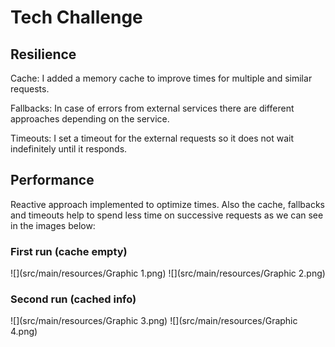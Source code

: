 # Tech Challenge

## Resilience

Cache: I added a memory cache to improve times for multiple and similar requests. 

Fallbacks: In case of errors from external services there are different approaches depending on the service.

Timeouts: I set a timeout for the external requests so it does not wait indefinitely until it responds.

## Performance

Reactive approach implemented to optimize times. 
Also the cache, fallbacks and timeouts help to spend less time on successive requests as we can see in the images below:

### First run (cache empty)

![](src/main/resources/Graphic 1.png)
![](src/main/resources/Graphic 2.png)

### Second run (cached info)

![](src/main/resources/Graphic 3.png)
![](src/main/resources/Graphic 4.png)